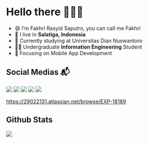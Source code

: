# Hello there 👋👋👋

- 😄 I’m Fakhri Rasyid Saputro, you can call me Fakhri
- 🏡 I live in **Salatiga, Indonesia**
- 🔭 Currently studying at Universitas Dian Nuswantoro
- 👨‍🎓 Undergraduate **Information Engineering** Student 
- 📱 Focusing on Mobile App Development

## Social Medias 📬

[<img src="https://img.shields.io/badge/Instagram-E4405F?style=for-the-badge&logo=instagram&logoColor=white">](https://instagram.com/fakhrirasyid1)
[<img src="https://img.shields.io/badge/Facebook-1877F2?style=for-the-badge&logo=facebook&logoColor=white">](https://www.facebook.com/Cynkm21)
[<img src="https://img.shields.io/badge/LinkedIn-0077B5?style=for-the-badge&logo=linkedin&logoColor=white">](https://www.linkedin.com/in/fakhrirasyids)
[<img src="https://img.shields.io/badge/Twitter-1DA1F2?style=for-the-badge&logo=twitter&logoColor=white">](https://twitter.com/fuccduup)
[<img src="https://img.shields.io/badge/Gmail-D14836?style=for-the-badge&logo=gmail&logoColor=white">](mailto:fakhrirasyids@gmail.com)

https://29022131.atlassian.net/browse/EXP-18189

## Github Stats

<p>  
  <img src="https://github-readme-stats.vercel.app/api/top-langs/?username=fakhrirasyids&langs_count=10&theme=tokyonight&card_height=150px&layout=compact&card_width=250px">
</p>
